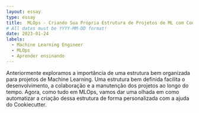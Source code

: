 ```yaml
---
layout: essay
type: essay
title:  MLOps - Criando Sua Própria Estrutura de Projetos de ML com Cookiecutter
# All dates must be YYYY-MM-DD format!
date: 2023-01-24
labels:
  - Machine Learning Engineer
  - MLOps
  - Aprender ensinando
---
```


Anteriormente exploramos a importância de uma estrutura bem organizada para projetos de Machine Learning. Uma estrutura bem definida facilita o desenvolvimento, a colaboração e a manutenção dos projetos ao longo do tempo. Agora, como tudo em MLOps, vamos dar uma olhada em como automatizar a criação dessa estrutura de forma personalizada com a ajuda do Cookiecutter.

